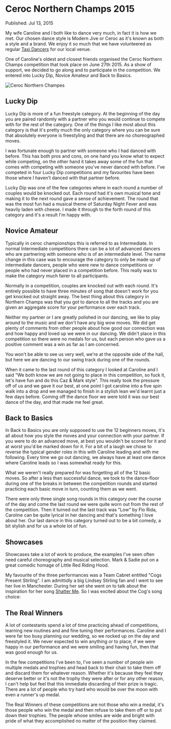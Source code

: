 # Ceroc Northern Champs 2015

Published: Jul 13, 2015

My wife Caroline and I both like to dance very much, in fact it is how we met.  Our chosen dance style is Modern Jive or Ceroc as it's known as both a style and a brand.  We enjoy it so much that we have volunteered as regular [Taxi Dancers](https://en.wikipedia.org/wiki/Taxi_dancer) for our local venue.

One of Caroline's oldest and closest friends organised the Ceroc Northern Champs competition that took place on June 27th 2015.  As a show of support, we decided to go along and to participate in the competition.  We entered into Lucky Dip, Novice Amateur and Back to Basics.

![Ceroc Northern Champes](articles/images/CerocNorthernChamps2015-1.jpg)

## Lucky Dip

Lucky Dip is more of a fun freestyle category. At the beginning of the day you are paired randomly with a partner who you would continue to compete with for the rest of the category. One of the things I like most about this category is that it's pretty much the only category where you can be sure that absolutely everyone is freestyling and that there are no choreographed moves.

I was fortunate enough to partner with someone who I had danced with before. This has both pros and cons, on one hand you know what to expect while competing, on the other hand it takes away some of the fun that comes with competing with someone you've never danced with before. I've competed in four Lucky Dip competitions and my favourites have been those where I haven't danced with that partner before.

Lucky Dip was one of the few categories where in each round a number of couples would be knocked out.  Each round had it's own musical tone and making it to the next round gave a sense of achievement. The round that was the most fun had a musical theme of Saturday Night Fever and was heavily laden with cheese.  I made it through to the forth round of this category and it's a result I'm happy with.

## Novice Amateur

Typically in ceroc championships this is referred to as Intermediate. In normal Intermediate competitions there can be a lot of advanced dancers who are partnering with someone who is of an intermediate level. The name change in this case was to encourage the category to only be made up of intermediate dancers, people who were new to dance competitions or people who had never placed in a competition before. This really was to make the category much fairer to all participants.

Normally in a competition, couples are knocked out with each round. It's entirely possible to have three minutes of song that doesn't work for you get knocked out straight away. The best thing about this category in Northern Champs was that you got to dance to all the tracks and you are given an aggregate score for your performance over each track.

Neither my partner or I are greatly polished in our dancing, we like to play around to the music and we don't have any big wow moves. We did get plenty of comments from other people about how good our connection was and how happy and loved up we were in our dancing. We didn't place in this competition so there were no medals for us, but each person who gave us a positive comment was a win as far as I am concerned.

You won't be able to see us very well, we're at the opposite side of the hall, but here we are dancing to our swing track during one of the rounds.

[](https://www.youtube.com/embed/nWto40Vs0uE)

When it came to the last round of this category I looked at Caroline and I said "We both know we are not going to place in this competition, so fuck it, let's have fun and do this Caz & Mark style". This really took the pressure off of us and we gave it our best, at one point I got caroline into a five spin walk into a drop and we managed to finish in a stylish lean we'd learnt just a few days before. Coming off the dance floor we were told it was our best dance of the day, and that made me feel great.

## Back to Basics

In Back to Basics you are only supposed to use the 12 beginners moves, it's all about how you style the moves and your connection with your partner.  If you were to do an advanced move, at best you wouldn't be scored for it and at worst you'd be marked down for it. For a bit of a laugh we chose to reverse the typical gender roles in this with Caroline leading and with me following. Every time we go out dancing, we always have at least one dance where Caroline leads so I was somewhat ready for this.

What we weren't really prepared for was forgetting all of the 12 basic moves. So after a less than successful dance, we took to the dance-floor during one of the breaks in between the competition rounds and started practicing each basic move in turn, counting them as we went.

There were only three single song rounds in this category over the course of the day and come the last round we were quite worn out from the rest of the competition. Then it turned out the last track was "Low" by Flo Rida, Caroline can be quite lyrical in her dancing and that's something I love about her. Our last dance in this category turned out to be a bit comedy, a bit stylish and for us a whole lot of fun.

## Showcases

Showcases take a lot of work to produce, the examples I've seen often need careful choreography and musical selection. Mark & Sadie put on a great comedic homage of Little Red Riding Hood.

[](https://www.youtube.com/embed/KPpqdhhmDW0)

My favourite of the three performances was a Team Cabret entitled "Cogs Present Stirling".  I am admittidly a big Lindsey Stirling fan and I went to see her live in Manchester.  During her set she went on to talk about the inspiration for her song [Shatter Me](https://www.youtube.com/watch?v=49tpIMDy9BE).  So I was excited about the Cog's song choice:

[](https://www.youtube.com/embed/A1qDk6S5sHg)

## The Real Winners

A lot of contestants spend a lot of time practicing ahead of competitions, learning new routines and and fine tuning their performances. Caroline and I were far too busy planning our wedding, so we rocked up on the day and freestyled it. We never expected to win anything or to place, if we were happy in our performance and we were smiling and having fun, then that was good enough for us.

In the few competitions I've been to, I've seen a number of people win multiple medals and trophies and head back to their chair to take them off and discard them for whatever reason. Whether it's because they feel they deserve better or it's not the trophy they were after or for any other reason, I can't help but feel that this immediate discarding of their prize is tragic. There are a lot of people who try hard who would be over the moon with even a runner's up medal.

The Real Winners of these competitions are not those who win a medal, it's those people who win the medal and then refuse to take them off or to put down their trophies.  The people whose smiles are wide and bright with pride of what they accomplished no matter of the position they claimed.
